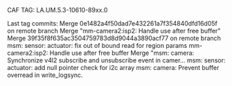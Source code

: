 CAF TAG: LA.UM.5.3-10610-89xx.0

Last tag commits:
Merge 0e1482a4f50dad7e432261a7f354840dfd16d05f on remote branch
Merge "mm-camera2:isp2: Handle use after free buffer"
Merge 39f35f8f635ac3504759783d8d9044a3890acf77 on remote branch
msm: sensor: actuator: fix out of bound read for region params
mm-camera2:isp2: Handle use after free buffer
Merge "msm: camera: Synchronize v4l2 subscribe and unsubscribe event in camer...
msm: sensor: actuator: add null pointer check for i2c array
msm: camera: Prevent buffer overread in write_logsync.
